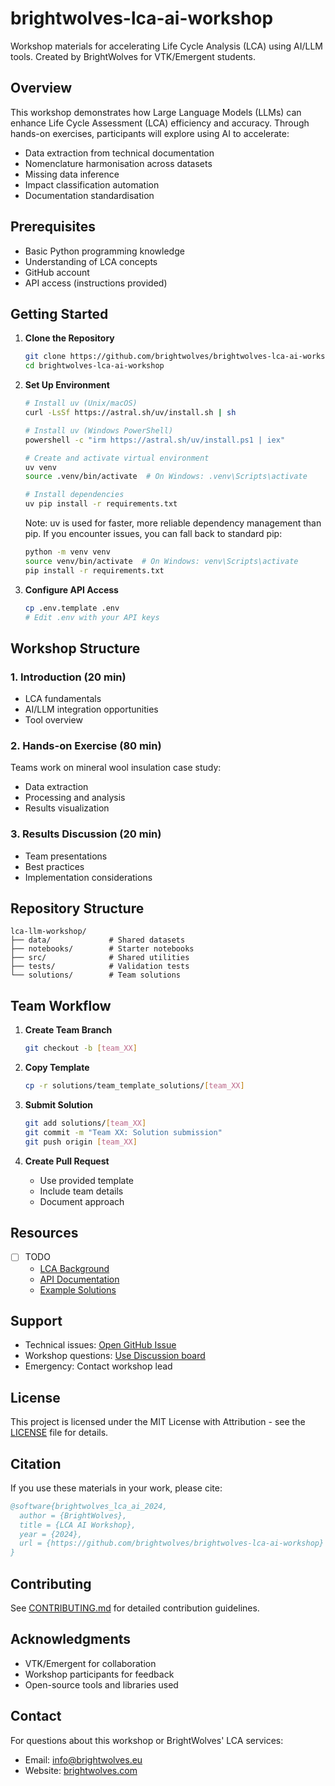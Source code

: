 # brightwolves-lca-ai-workshop

Workshop materials for accelerating Life Cycle Analysis (LCA) using AI/LLM tools. Created by BrightWolves for VTK/Emergent students.

## Overview

This workshop demonstrates how Large Language Models (LLMs) can enhance Life Cycle Assessment (LCA) efficiency and accuracy. Through hands-on exercises, participants will explore using AI to accelerate:

- Data extraction from technical documentation
- Nomenclature harmonisation across datasets
- Missing data inference
- Impact classification automation
- Documentation standardisation

## Prerequisites

- Basic Python programming knowledge
- Understanding of LCA concepts
- GitHub account
- API access (instructions provided)

## Getting Started

1. **Clone the Repository**
   ```bash
   git clone https://github.com/brightwolves/brightwolves-lca-ai-workshop.git
   cd brightwolves-lca-ai-workshop
   ```

2. **Set Up Environment**
   ```bash
   # Install uv (Unix/macOS)
   curl -LsSf https://astral.sh/uv/install.sh | sh

   # Install uv (Windows PowerShell)
   powershell -c "irm https://astral.sh/uv/install.ps1 | iex"

   # Create and activate virtual environment
   uv venv
   source .venv/bin/activate  # On Windows: .venv\Scripts\activate

   # Install dependencies
   uv pip install -r requirements.txt
   ```

   Note: uv is used for faster, more reliable dependency management than pip. If you encounter issues, you can fall back to standard pip:
   ```bash
   python -m venv venv
   source venv/bin/activate  # On Windows: venv\Scripts\activate
   pip install -r requirements.txt
   ```

3. **Configure API Access**
   ```bash
   cp .env.template .env
   # Edit .env with your API keys
   ```

## Workshop Structure

### 1. Introduction (20 min)
- LCA fundamentals
- AI/LLM integration opportunities
- Tool overview

### 2. Hands-on Exercise (80 min)
Teams work on mineral wool insulation case study:
- Data extraction
- Processing and analysis
- Results visualization

### 3. Results Discussion (20 min)
- Team presentations
- Best practices
- Implementation considerations

## Repository Structure

```
lca-llm-workshop/
├── data/             # Shared datasets
├── notebooks/        # Starter notebooks
├── src/              # Shared utilities
├── tests/            # Validation tests
└── solutions/        # Team solutions
```

## Team Workflow

1. **Create Team Branch**
   ```bash
   git checkout -b [team_XX]
   ```

2. **Copy Template**
   ```bash
   cp -r solutions/team_template_solutions/[team_XX]
   ```

3. **Submit Solution**
   ```bash
   git add solutions/[team_XX]
   git commit -m "Team XX: Solution submission"
   git push origin [team_XX]
   ```

4. **Create Pull Request**
   - Use provided template
   - Include team details
   - Document approach

## Resources
- [ ] TODO
    - [LCA Background](link-to-resources) 
    - [API Documentation](link-to-docs)
    - [Example Solutions](link-to-examples)

## Support

- Technical issues: [Open GitHub Issue](https://github.com/BrightWolves/brightwolves-lca-ai-workshop/issues)
- Workshop questions: [Use Discussion board](https://github.com/BrightWolves/brightwolves-lca-ai-workshop/discussions)
- Emergency: Contact workshop lead

## License

This project is licensed under the MIT License with Attribution - see the [LICENSE](LICENSE) file for details.

## Citation

If you use these materials in your work, please cite:

```bibtex
@software{brightwolves_lca_ai_2024,
  author = {BrightWolves},
  title = {LCA AI Workshop},
  year = {2024},
  url = {https://github.com/brightwolves/brightwolves-lca-ai-workshop}
}
```

## Contributing

See [CONTRIBUTING.md](CONTRIBUTING.md) for detailed contribution guidelines.

## Acknowledgments

- VTK/Emergent for collaboration
- Workshop participants for feedback
- Open-source tools and libraries used

## Contact

For questions about this workshop or BrightWolves' LCA services:
- Email: [info@brightwolves.eu](mailto:info@brightwolves.eu)
- Website: [brightwolves.com](https://brightwolves.com)